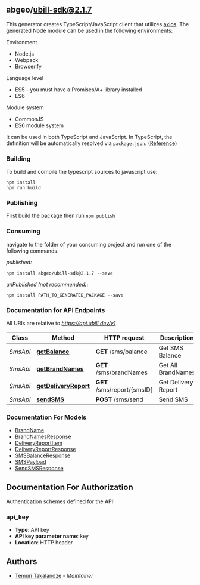 ## abgeo/ubill-sdk@2.1.7

This generator creates TypeScript/JavaScript client that utilizes [axios](https://github.com/axios/axios). The generated Node module can be used in the following environments:

Environment
* Node.js
* Webpack
* Browserify

Language level
* ES5 - you must have a Promises/A+ library installed
* ES6

Module system
* CommonJS
* ES6 module system

It can be used in both TypeScript and JavaScript. In TypeScript, the definition will be automatically resolved via `package.json`. ([Reference](https://www.typescriptlang.org/docs/handbook/declaration-files/consumption.html))

### Building

To build and compile the typescript sources to javascript use:
```
npm install
npm run build
```

### Publishing

First build the package then run `npm publish`

### Consuming

navigate to the folder of your consuming project and run one of the following commands.

_published:_

```
npm install abgeo/ubill-sdk@2.1.7 --save
```

_unPublished (not recommended):_

```
npm install PATH_TO_GENERATED_PACKAGE --save
```

### Documentation for API Endpoints

All URIs are relative to *https://api.ubill.dev/v1*

Class | Method | HTTP request | Description
------------ | ------------- | ------------- | -------------
*SmsApi* | [**getBalance**](docs/SmsApi.md#getbalance) | **GET** /sms/balance | Get SMS Balance
*SmsApi* | [**getBrandNames**](docs/SmsApi.md#getbrandnames) | **GET** /sms/brandNames | Get All BrandNames
*SmsApi* | [**getDeliveryReport**](docs/SmsApi.md#getdeliveryreport) | **GET** /sms/report/{smsID} | Get Delivery Report
*SmsApi* | [**sendSMS**](docs/SmsApi.md#sendsms) | **POST** /sms/send | Send SMS


### Documentation For Models

 - [BrandName](docs/BrandName.md)
 - [BrandNamesResponse](docs/BrandNamesResponse.md)
 - [DeliveryReportItem](docs/DeliveryReportItem.md)
 - [DeliveryReportResponse](docs/DeliveryReportResponse.md)
 - [SMSBalanceResponse](docs/SMSBalanceResponse.md)
 - [SMSPayload](docs/SMSPayload.md)
 - [SendSMSResponse](docs/SendSMSResponse.md)


<a id="documentation-for-authorization"></a>
## Documentation For Authorization


Authentication schemes defined for the API:
<a id="api_key"></a>
### api_key

- **Type**: API key
- **API key parameter name**: key
- **Location**: HTTP header


## Authors

- [Temuri Takalandze](https://www.abgeo.dev) - *Maintainer*
